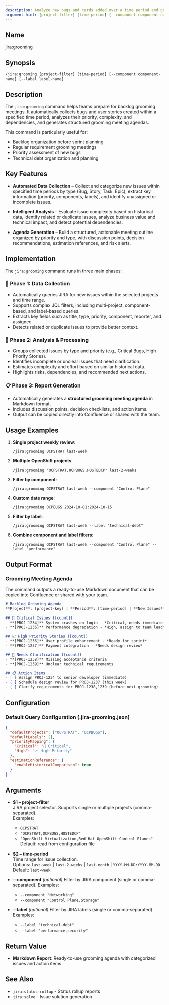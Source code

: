 ```yaml
---
description: Analyze new bugs and cards added over a time period and generate grooming meeting agenda
argument-hint: [project-filter] [time-period] [--component component-name] [--label label-name]
---
```


## Name
jira:grooming

## Synopsis
```
/jira:grooming [project-filter] [time-period] [--component component-name] [--label label-name]
```

## Description
The `jira:grooming` command helps teams prepare for backlog grooming meetings. It automatically collects bugs and user stories created within a specified time period, analyzes their priority, complexity, and dependencies, and generates structured grooming meeting agendas.

This command is particularly useful for:
- Backlog organization before sprint planning
- Regular requirement grooming meetings
- Priority assessment of new bugs
- Technical debt organization and planning

## Key Features

- **Automated Data Collection** – Collect and categorize new issues within specified time periods by type (Bug, Story, Task, Epic), extract key information (priority, components, labels), and identify unassigned or incomplete issues.

- **Intelligent Analysis** – Evaluate issue complexity based on historical data, identify related or duplicate issues, analyze business value and technical impact, and detect potential dependencies.

- **Agenda Generation** – Build a structured, actionable meeting outline organized by priority and type, with discussion points, decision recommendations, estimation references, and risk alerts.

## Implementation

The `jira:grooming` command runs in three main phases:

### 🧩 Phase 1: Data Collection
- Automatically queries JIRA for new issues within the selected projects and time range.
- Supports complex JQL filters, including multi-project, component-based, and label-based queries.
- Extracts key fields such as title, type, priority, component, reporter, and assignee.
- Detects related or duplicate issues to provide better context.

### 🧠 Phase 2: Analysis & Processing
- Groups collected issues by type and priority (e.g., Critical Bugs, High Priority Stories).
- Identifies incomplete or unclear issues that need clarification.
- Estimates complexity and effort based on similar historical data.
- Highlights risks, dependencies, and recommended next actions.

### 📋 Phase 3: Report Generation
- Automatically generates a **structured grooming meeting agenda** in Markdown format.
- Includes discussion points, decision checklists, and action items.
- Output can be copied directly into Confluence or shared with the team.

## Usage Examples

1. **Single project weekly review**:
   ```
   /jira:grooming OCPSTRAT last-week
   ```

2. **Multiple OpenShift projects**:
   ```
   /jira:grooming "OCPSTRAT,OCPBUGS,HOSTEDCP" last-2-weeks
   ```

3. **Filter by component**:
   ```
   /jira:grooming OCPSTRAT last-week --component "Control Plane"
   ```

4. **Custom date range**:
   ```
   /jira:grooming OCPBUGS 2024-10-01:2024-10-15
   ```

5. **Filter by label**:
   ```
   /jira:grooming OCPSTRAT last-week --label "technical-debt"
   ```

6. **Combine component and label filters**:
   ```
   /jira:grooming OCPSTRAT last-week --component "Control Plane" --label "performance"
   ```

## Output Format

### Grooming Meeting Agenda

The command outputs a ready-to-use Markdown document that can be copied into Confluence or shared with your team.

```markdown
# Backlog Grooming Agenda
**Project**: [project-key] | **Period**: [time-period] | **New Issues**: [count]

## 🚨 Critical Issues ([count])
- **[PROJ-1234]** System crashes on login - *Critical, needs immediate attention*
- **[PROJ-1235]** Performance degradation - *High, assign to team lead*

## 📈 High Priority Stories ([count])  
- **[PROJ-1236]** User profile enhancement - *Ready for sprint*
- **[PROJ-1237]** Payment integration - *Needs design review*

## 📝 Needs Clarification ([count])
- **[PROJ-1238]** Missing acceptance criteria
- **[PROJ-1239]** Unclear technical requirements

## 📋 Action Items
- [ ] Assign PROJ-1234 to senior developer (immediate)
- [ ] Schedule design review for PROJ-1237 (this week)
- [ ] Clarify requirements for PROJ-1238,1239 (before next grooming)
```

## Configuration

### Default Query Configuration (.jira-grooming.json)
```json
{
  "defaultProjects": ["OCPSTRAT", "OCPBUGS"],
  "defaultLabels": [],
  "priorityMapping": {
    "Critical": "🚨 Critical",
    "High": "📈 High Priority"
  },
  "estimationReference": {
    "enableHistoricalComparison": true
  }
}
```

## Arguments

- **$1 – project-filter**  
  JIRA project selector. Supports single or multiple projects (comma-separated).  
  Examples:
    - `OCPSTRAT`
    - `"OCPSTRAT,OCPBUGS,HOSTEDCP"`
    - `"OpenShift Virtualization,Red Hat OpenShift Control Planes"`  
      Default: read from configuration file

- **$2 – time-period**  
  Time range for issue collection.  
  Options: `last-week` | `last-2-weeks` | `last-month` | `YYYY-MM-DD:YYYY-MM-DD`  
  Default: `last-week`

- **--component** *(optional)*
  Filter by JIRA component (single or comma-separated).
  Examples:
    - `--component "Networking"`
    - `--component "Control Plane,Storage"`

- **--label** *(optional)*
  Filter by JIRA labels (single or comma-separated).
  Examples:
    - `--label "technical-debt"`
    - `--label "performance,security"`

## Return Value
- **Markdown Report**: Ready-to-use grooming agenda with categorized issues and action items

## See Also
- `jira:status-rollup` - Status rollup reports
- `jira:solve` - Issue solution generation
